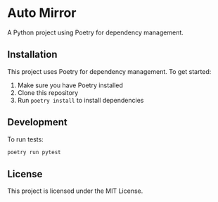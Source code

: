# Auto Mirror

A Python project using Poetry for dependency management.

## Installation

This project uses Poetry for dependency management. To get started:

1. Make sure you have Poetry installed
2. Clone this repository
3. Run `poetry install` to install dependencies

## Development

To run tests:
```bash
poetry run pytest
```

## License

This project is licensed under the MIT License. 